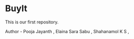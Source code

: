 # BuyIt
This is our first repository.

Author - Pooja Jayanth , 
         Elaina Sara Sabu , 
         Shahanamol K S ,
